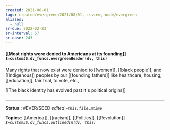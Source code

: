 ```yaml
---
created: 2021-08-01
tags: created/evergreen/2021/08/01, review, node/evergreen
aliases:
  - null
sr-due: 2022-02-23
sr-interval: 57
sr-ease: 243
---
```


#### [[Most rights were denied to Americans at its founding]] `$=customJS.dv_funcs.evergreenHeader(dv, this)`

Many rights that now exist were denied to [[women]], [[black people]], and [[Indigenous]] peoples by our [[founding fathers]] like healthcare, housing, [[education]], fair trial, to vote, etc., 

[[The black identity has evolved past it's political origins]]
### <hr class="footnote"/>

**Status**:: #EVER/SEED
*edited `=this.file.mtime`*

**Topics**:: [[America]], [[racism]], [[Politics]], [[Revolution]]
*`$=customJS.dv_funcs.outlinedIn(dv, this)`*

